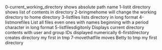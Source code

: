 0-current_working_directory shows absolute path name
1-listit directory shows list of contents in directory
2-bringmehome will change the working directory to home directory
3-listfiles lists directory in long format
4-listmorefiles List all files even ones with names beginning with a period character in long format
5-listfilesdigitonly Displays current directory contents with user and group IDs displayed numerically
6-firstdirectory creates directory my first in tmp
7-movethatfile moves Betty to tmp my first directory

